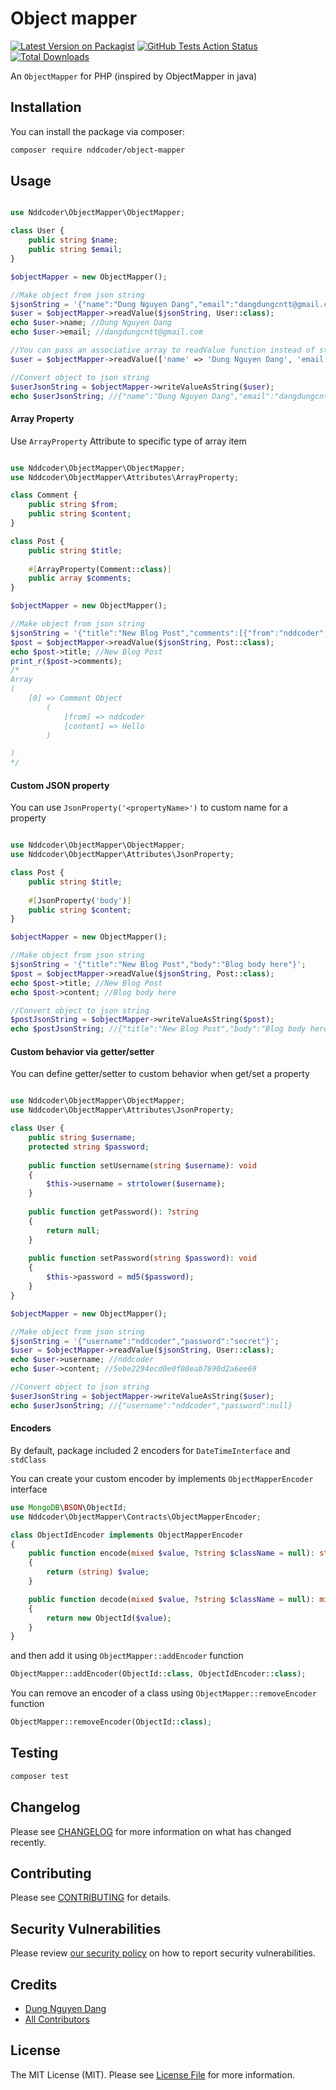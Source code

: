 # Object mapper

[![Latest Version on Packagist](https://img.shields.io/packagist/v/nddcoder/object-mapper.svg?style=flat-square)](https://packagist.org/packages/nddcoder/object-mapper)
[![GitHub Tests Action Status](https://img.shields.io/github/workflow/status/dangdungcntt/object-mapper/run-tests?label=tests)](https://github.com/nddcoder/object-mapper/actions?query=workflow%3Arun-tests+branch%3Amaster)
[![Total Downloads](https://img.shields.io/packagist/dt/nddcoder/object-mapper.svg?style=flat-square)](https://packagist.org/packages/nddcoder/object-mapper)

An `ObjectMapper` for PHP (inspired by ObjectMapper in java)

## Installation

You can install the package via composer:

```bash
composer require nddcoder/object-mapper
```

## Usage

``` php

use Nddcoder\ObjectMapper\ObjectMapper;

class User {
    public string $name;
    public string $email;
}

$objectMapper = new ObjectMapper();

//Make object from json string
$jsonString = '{"name":"Dung Nguyen Dang","email":"dangdungcntt@gmail.com"}';
$user = $objectMapper->readValue($jsonString, User::class);
echo $user->name; //Dung Nguyen Dang
echo $user->email; //dangdungcntt@gmail.com

//You can pass an associative array to readValue function instead of string
$user = $objectMapper->readValue(['name' => 'Dung Nguyen Dang', 'email' => 'dangdungcntt@gmail.com'], User::class);

//Convert object to json string
$userJsonString = $objectMapper->writeValueAsString($user);
echo $userJsonString; //{"name":"Dung Nguyen Dang","email":"dangdungcntt@gmail.com"}
```

#### Array Property

Use `ArrayProperty` Attribute to specific type of array item

``` php

use Nddcoder\ObjectMapper\ObjectMapper;
use Nddcoder\ObjectMapper\Attributes\ArrayProperty;

class Comment {
    public string $from;
    public string $content;
}

class Post {
    public string $title;
    
    #[ArrayProperty(Comment::class)]
    public array $comments;
}

$objectMapper = new ObjectMapper();

//Make object from json string
$jsonString = '{"title":"New Blog Post","comments":[{"from":"nddcoder","content":"Hello"}]}';
$post = $objectMapper->readValue($jsonString, Post::class);
echo $post->title; //New Blog Post
print_r($post->comments);
/*
Array
(
    [0] => Comment Object
        (
            [from] => nddcoder
            [content] => Hello
        )

)
*/
```

#### Custom JSON property

You can use `JsonProperty('<propertyName>')` to custom name for a property
``` php

use Nddcoder\ObjectMapper\ObjectMapper;
use Nddcoder\ObjectMapper\Attributes\JsonProperty;

class Post {
    public string $title;
    
    #[JsonProperty('body')]
    public string $content;
}

$objectMapper = new ObjectMapper();

//Make object from json string
$jsonString = '{"title":"New Blog Post","body":"Blog body here"}';
$post = $objectMapper->readValue($jsonString, Post::class);
echo $post->title; //New Blog Post
echo $post->content; //Blog body here

//Convert object to json string
$postJsonString = $objectMapper->writeValueAsString($post);
echo $postJsonString; //{"title":"New Blog Post","body":"Blog body here"}
```

#### Custom behavior via getter/setter

You can define getter/setter to custom behavior when get/set a property
``` php

use Nddcoder\ObjectMapper\ObjectMapper;
use Nddcoder\ObjectMapper\Attributes\JsonProperty;

class User {
    public string $username;
    protected string $password;
    
    public function setUsername(string $username): void
    {
        $this->username = strtolower($username);
    }
    
    public function getPassword(): ?string
    {
        return null;
    }
    
    public function setPassword(string $password): void
    {
        $this->password = md5($password);
    }
}

$objectMapper = new ObjectMapper();

//Make object from json string
$jsonString = '{"username":"nddcoder","password":"secret"}';
$user = $objectMapper->readValue($jsonString, User::class);
echo $user->username; //nddcoder
echo $user->content; //5ebe2294ecd0e0f08eab7690d2a6ee69

//Convert object to json string
$userJsonString = $objectMapper->writeValueAsString($user);
echo $userJsonString; //{"username":"nddcoder","password":null}
```

#### Encoders

By default, package included 2 encoders for `DateTimeInterface` and `stdClass`

You can create your custom encoder by implements `ObjectMapperEncoder` interface

```php
use MongoDB\BSON\ObjectId;
use Nddcoder\ObjectMapper\Contracts\ObjectMapperEncoder;

class ObjectIdEncoder implements ObjectMapperEncoder
{
    public function encode(mixed $value, ?string $className = null): string
    {
        return (string) $value;
    }

    public function decode(mixed $value, ?string $className = null): mixed
    {
        return new ObjectId($value);
    }
}
```

and then add it using `ObjectMapper::addEncoder` function

```php
ObjectMapper::addEncoder(ObjectId::class, ObjectIdEncoder::class);
```

You can remove an encoder of a class using `ObjectMapper::removeEncoder` function 

```php
ObjectMapper::removeEncoder(ObjectId::class);
```

## Testing

``` bash
composer test
```

## Changelog

Please see [CHANGELOG](CHANGELOG.md) for more information on what has changed recently.

## Contributing

Please see [CONTRIBUTING](.github/CONTRIBUTING.md) for details.

## Security Vulnerabilities

Please review [our security policy](../../security/policy) on how to report security vulnerabilities.

## Credits

- [Dung Nguyen Dang](https://github.com/dangdungcntt)
- [All Contributors](../../contributors)

## License

The MIT License (MIT). Please see [License File](LICENSE.md) for more information.
